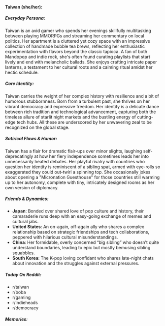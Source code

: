 #### Taiwan (she/her):

##### Everyday Persona:

Taiwan is an avid gamer who spends her evenings skillfully multitasking between playing MMORPGs and streaming her commentary on local politics. Her apartment is a cluttered yet cozy space with an impressive collection of handmade bubble tea brews, reflecting her enthusiastic experimentation with flavors beyond the classic tapioca. A fan of both Mandopop and indie rock, she's often found curating playlists that start lively and end with melancholic ballads. She enjoys crafting intricate paper lanterns, a testament to her cultural roots and a calming ritual amidst her hectic schedule.

##### Core Identity:

Taiwan carries the weight of her complex history with resilience and a bit of humorous stubbornness. Born from a turbulent past, she thrives on her vibrant democracy and expressive freedom. Her identity is a delicate dance between rich tradition and technological advancement, capturing both the timeless allure of starlit night markets and the bustling energy of cutting-edge tech hubs. All these are underscored by her unwavering zeal to be recognized on the global stage.

##### Satirical Flaws & Humor:

Taiwan has a flair for dramatic flair-ups over minor slights, laughing self-deprecatingly at how her fiery independence sometimes leads her into unnecessarily heated debates. Her playful rivalry with countries who question her identity is reminiscent of a sibling spat, armed with eye-rolls so exaggerated they could out-twirl a spinning top. She occasionally jokes about opening a "Micronation Guesthouse" for those countries still warming up to her autonomy, complete with tiny, intricately designed rooms as her own version of diplomacy.

##### Friends & Dynamics:

- **Japan**: Bonded over shared love of pop culture and history, their camaraderie runs deep with an easy-going exchange of memes and cultural jabs.
- **United States**: An on-again, off-again ally who shares a complex relationship based on strategic friendships and tech collaborations, peppered with hilarious cultural misunderstandings.
- **China**: Her formidable, overly concerned “big sibling” who doesn’t quite understand boundaries, leading to epic but mostly bemusing sibling squabbles.
- **South Korea**: The K-pop loving confidant who shares late-night chats about innovation and the struggles against external pressures.

##### Today On Reddit:

- r/taiwan
- r/boba
- r/gaming
- r/indieheads
- r/democracy

##### Memories:

